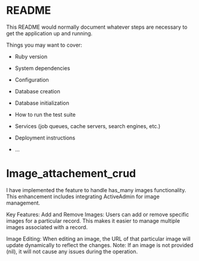 # README

This README would normally document whatever steps are necessary to get the
application up and running.

Things you may want to cover:

* Ruby version

* System dependencies

* Configuration

* Database creation

* Database initialization

* How to run the test suite

* Services (job queues, cache servers, search engines, etc.)

* Deployment instructions

* ...
# Image_attachement_crud


I have implemented the feature to handle has_many images functionality. This enhancement includes integrating ActiveAdmin for image management.

Key Features:
Add and Remove Images:
Users can add or remove specific images for a particular record. This makes it easier to manage multiple images associated with a record.

Image Editing:
When editing an image, the URL of that particular image will update dynamically to reflect the changes.
Note: If an image is not provided (nil), it will not cause any issues during the operation.

